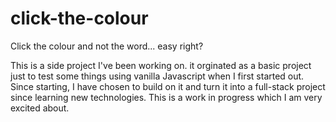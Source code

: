 # click-the-colour
Click the colour and not the word... easy right?

This is a side project I've been working on. it orginated as a basic project just to test some things using vanilla Javascript when I first started out. 
Since starting, I have chosen to build on it and turn it into a full-stack project since learning new technologies. 
This is a work in progress which I am very excited about.
